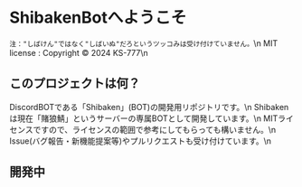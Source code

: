 # ShibakenBotへようこそ
`注："しばけん"ではなく"しばいぬ"だろというツッコみは受け付けていません。`\n
MIT license : Copyright © 2024 KS-777\n
## このプロジェクトは何？
DiscordBOTである「Shibaken」(BOT)の開発用リポジトリです。\n
Shibakenは現在「賭狼鯖」というサーバーの専属BOTとして開発しています。\n
MITライセンスですので、ライセンスの範囲で参考にしてもらっても構いません。\n
Issue(バグ報告・新機能提案等)やプルリクエストも受け付けています。\n
## 開発中